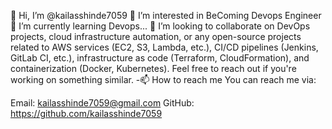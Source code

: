 👋 Hi, I’m @kailasshinde7059
👀 I’m interested in BeComing Devops Engineer
🌱 I’m currently learning Devops...
💞️ I’m looking to collaborate on DevOps projects, cloud infrastructure automation, or any open-source projects related to AWS services (EC2, S3, Lambda, etc.),
CI/CD pipelines (Jenkins, GitLab CI, etc.), infrastructure as code (Terraform, CloudFormation), and containerization (Docker, Kubernetes). Feel free to reach out if you're working on something similar.
-📫 How to reach me You can reach me via:

Email: kailasshinde7059@gmail.com
GitHub: https://github.com/kailasshinde7059
